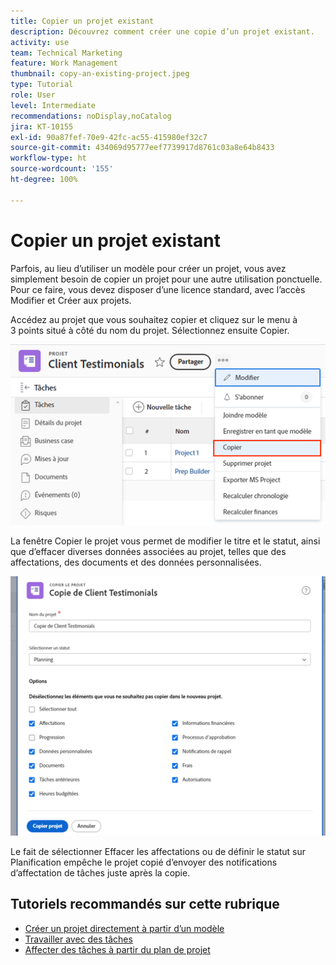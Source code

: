 ```yaml
---
title: Copier un projet existant
description: Découvrez comment créer une copie d’un projet existant.
activity: use
team: Technical Marketing
feature: Work Management
thumbnail: copy-an-existing-project.jpeg
type: Tutorial
role: User
level: Intermediate
recommendations: noDisplay,noCatalog
jira: KT-10155
exl-id: 90a87fef-70e9-42fc-ac55-415980ef32c7
source-git-commit: 434069d95777eef7739917d8761c03a8e64b8433
workflow-type: ht
source-wordcount: '155'
ht-degree: 100%

---
```


# Copier un projet existant

Parfois, au lieu d’utiliser un modèle pour créer un projet, vous avez simplement besoin de copier un projet pour une autre utilisation ponctuelle. Pour ce faire, vous devez disposer d’une licence standard, avec l’accès Modifier et Créer aux projets.

Accédez au projet que vous souhaitez copier et cliquez sur le menu à 3 points situé à côté du nom du projet. Sélectionnez ensuite Copier.

![Option de menu « Copier le projet »](assets/copy-existing-01.png)

La fenêtre Copier le projet vous permet de modifier le titre et le statut, ainsi que d’effacer diverses données associées au projet, telles que des affectations, des documents et des données personnalisées.

![Options de copie de projet](assets/copy-existing-02.png)

Le fait de sélectionner Effacer les affectations ou de définir le statut sur Planification empêche le projet copié d’envoyer des notifications d’affectation de tâches juste après la copie.

## Tutoriels recommandés sur cette rubrique

* [Créer un projet directement à partir d’un modèle](/help/manage-work/create-and-manage-project-templates/create-a-project-directly-from-a-template.md)
* [Travailler avec des tâches](/help/manage-work/tasks/work-with-tasks.md)
* [Affecter des tâches à partir du plan de projet](/help/manage-work/tasks/assign-tasks-from-the-project-plan.md)

